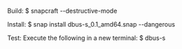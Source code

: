 Build:
	$ snapcraft --destructive-mode
	
Install:
	$ snap install dbus-s_0.1_amd64.snap --dangerous
	
Test:
	Execute the following in a new terminal:
		$ dbus-s
